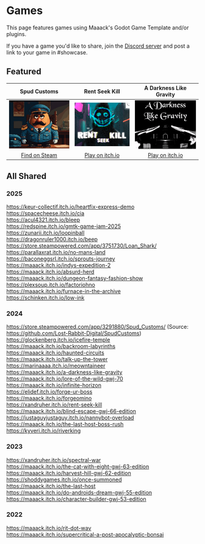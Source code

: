 # Games 
This page features games using Maaack's Godot Game Template and/or plugins.

If you have a game you'd like to share, join the [Discord server](https://discord.gg/AyZrJh5AMp ) and post a link to your game in #showcase.

## Featured

| Spud Customs | Rent Seek Kill  | A Darkness Like Gravity  |  
| :-------:| :-------: | :-------: |
![Spud Customs](/addons/maaacks_input_remapping/media/thumbnail-game-spud-customs.png)  |  ![Rent-Seek-Kill](/addons/maaacks_input_remapping/media/thumbnail-game-rent-seek-kill.png)  |  ![A Darkness Like Gravity](/addons/maaacks_input_remapping/media/thumbnail-game-a-darkness-like-gravity.png)  |
[Find on Steam](https://store.steampowered.com/app/3291880/Spud_Customs/) | [Play on itch.io](https://xandruher.itch.io/rent-seek-kill)  |  [Play on itch.io](https://maaack.itch.io/a-darkness-like-gravity)  |


## All Shared
### 2025
https://keur-collectif.itch.io/heartfix-express-demo  
https://spacecheese.itch.io/cia  
https://acul4321.itch.io/bleep  
https://redspine.itch.io/gmtk-game-jam-2025  
https://zunarii.itch.io/loopinball  
https://dragonruler1000.itch.io/beep  
https://store.steampowered.com/app/3751730/Loan_Shark/  
https://parallaxrat.itch.io/no-mans-land  
https://baconeggsrl.itch.io/sprouts-journey  
https://maaack.itch.io/indys-expedition-2  
https://maaack.itch.io/absurd-herd  
https://maaack.itch.io/dungeon-fantasy-fashion-show  
https://plexsoup.itch.io/factoriohno  
https://maaack.itch.io/furnace-in-the-archive  
https://schinken.itch.io/low-ink  

### 2024
https://store.steampowered.com/app/3291880/Spud_Customs/ (Source: https://github.com/Lost-Rabbit-Digital/SpudCustoms)  
https://glockenberg.itch.io/icefire-temple  
https://maaack.itch.io/backroom-labyrinths  
https://maaack.itch.io/haunted-circuits  
https://maaack.itch.io/talk-up-the-tower  
https://marinaaaa.itch.io/meowntaineer  
https://maaack.itch.io/a-darkness-like-gravity  
https://maaack.itch.io/lore-of-the-wild-gwj-70  
https://maaack.itch.io/infinite-horizon  
https://elidef.itch.io/forge-ur-boss  
https://maaack.itch.io/forgeomino  
https://xandruher.itch.io/rent-seek-kill  
https://maaack.itch.io/blind-escape-gwj-66-edition  
https://justaguyjustaguy.itch.io/nannybot-overload  
https://maaack.itch.io/the-last-host-boss-rush  
https://kyveri.itch.io/riverking  

### 2023
https://xandruher.itch.io/spectral-war  
https://maaack.itch.io/the-cat-with-eight-gwj-63-edition  
https://maaack.itch.io/harvest-hill-gwj-62-edition  
https://shoddygames.itch.io/once-summoned  
https://maaack.itch.io/the-last-host  
https://maaack.itch.io/do-androids-dream-gwj-55-edition  
https://maaack.itch.io/character-builder-gwj-53-edition  

### 2022
https://maaack.itch.io/rit-dot-wav  
https://maaack.itch.io/supercritical-a-post-apocalyptic-bonsai  